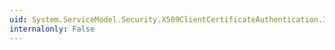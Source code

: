 ```yaml
---
uid: System.ServiceModel.Security.X509ClientCertificateAuthentication.IncludeWindowsGroups
internalonly: False
---
```

